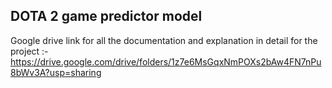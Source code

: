 ## DOTA 2 game predictor model

Google drive link for all the documentation and explanation in detail for the project :- https://drive.google.com/drive/folders/1z7e6MsGqxNmPOXs2bAw4FN7nPu8bWv3A?usp=sharing

